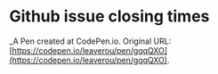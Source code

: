 # Github issue closing times
 _A Pen created at CodePen.io. Original URL: [https://codepen.io/leaverou/pen/gqqQXO](https://codepen.io/leaverou/pen/gqqQXO).

 